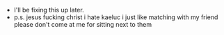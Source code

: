 - I'll be fixing this up later.
- p.s. jesus fucking christ i hate kaeluc i just like matching with my friend please don't come at me for sitting next to them
